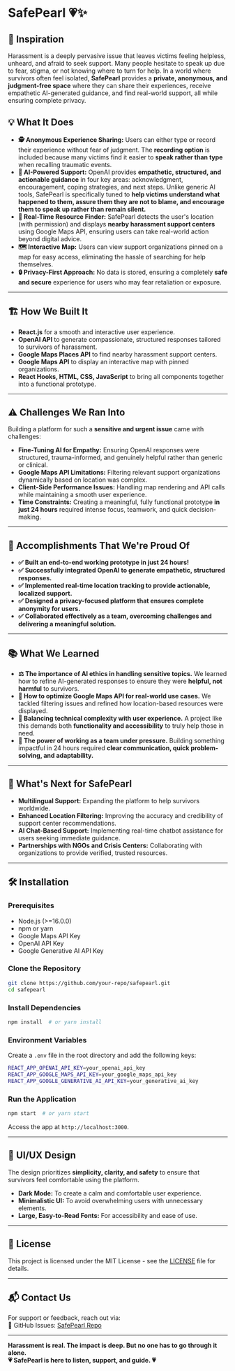 # SafePearl 💗✨

## 🚀 Inspiration

Harassment is a deeply pervasive issue that leaves victims feeling helpless, unheard, and afraid to seek support. Many people hesitate to speak up due to fear, stigma, or not knowing where to turn for help. In a world where survivors often feel isolated, **SafePearl** provides a **private, anonymous, and judgment-free space** where they can share their experiences, receive empathetic AI-generated guidance, and find real-world support, all while ensuring complete privacy.

## 💡 What It Does

- **🕵️ Anonymous Experience Sharing:** Users can either type or record their experience without fear of judgment. The **recording option** is included because many victims find it easier to **speak rather than type** when recalling traumatic events.
- **🤖 AI-Powered Support:** OpenAI provides **empathetic, structured, and actionable guidance** in four key areas: acknowledgment, encouragement, coping strategies, and next steps. Unlike generic AI tools, SafePearl is specifically tuned to **help victims understand what happened to them, assure them they are not to blame, and encourage them to speak up rather than remain silent.**
- **📍 Real-Time Resource Finder:** SafePearl detects the user's location (with permission) and displays **nearby harassment support centers** using Google Maps API, ensuring users can take real-world action beyond digital advice.
- **🗺️ Interactive Map:** Users can view support organizations pinned on a map for easy access, eliminating the hassle of searching for help themselves.
- **🔒 Privacy-First Approach:** No data is stored, ensuring a completely **safe and secure** experience for users who may fear retaliation or exposure.

---

## 🏗️ How We Built It

- **React.js** for a smooth and interactive user experience.
- **OpenAI API** to generate compassionate, structured responses tailored to survivors of harassment.
- **Google Maps Places API** to find nearby harassment support centers.
- **Google Maps API** to display an interactive map with pinned organizations.
- **React Hooks, HTML, CSS, JavaScript** to bring all components together into a functional prototype.

---

## ⚠️ Challenges We Ran Into

Building a platform for such a **sensitive and urgent issue** came with challenges:

- **Fine-Tuning AI for Empathy:** Ensuring OpenAI responses were structured, trauma-informed, and genuinely helpful rather than generic or clinical.
- **Google Maps API Limitations:** Filtering relevant support organizations dynamically based on location was complex.
- **Client-Side Performance Issues:** Handling map rendering and API calls while maintaining a smooth user experience.
- **Time Constraints:** Creating a meaningful, fully functional prototype **in just 24 hours** required intense focus, teamwork, and quick decision-making.

---

## 🎉 Accomplishments That We're Proud Of

- **✅ Built an end-to-end working prototype in just 24 hours!**
- **✅ Successfully integrated OpenAI to generate empathetic, structured responses.**
- **✅ Implemented real-time location tracking to provide actionable, localized support.**
- **✅ Designed a privacy-focused platform that ensures complete anonymity for users.**
- **✅ Collaborated effectively as a team, overcoming challenges and delivering a meaningful solution.**

---

## 📚 What We Learned

- **⚖️ The importance of AI ethics in handling sensitive topics.** We learned how to refine AI-generated responses to ensure they were **helpful, not harmful** to survivors.
- **📍 How to optimize Google Maps API for real-world use cases.** We tackled filtering issues and refined how location-based resources were displayed.
- **🔄 Balancing technical complexity with user experience.** A project like this demands both **functionality and accessibility** to truly help those in need.
- **🤝 The power of working as a team under pressure.** Building something impactful in 24 hours required **clear communication, quick problem-solving, and adaptability.**

---

## 🌟 What's Next for SafePearl

- **Multilingual Support:** Expanding the platform to help survivors worldwide.
- **Enhanced Location Filtering:** Improving the accuracy and credibility of support center recommendations.
- **AI Chat-Based Support:** Implementing real-time chatbot assistance for users seeking immediate guidance.
- **Partnerships with NGOs and Crisis Centers:** Collaborating with organizations to provide verified, trusted resources.

---

## 🛠️ Installation

### Prerequisites

- Node.js (>=16.0.0)
- npm or yarn
- Google Maps API Key
- OpenAI API Key
- Google Generative AI API Key

### Clone the Repository

```sh
git clone https://github.com/your-repo/safepearl.git
cd safepearl
```

### Install Dependencies

```sh
npm install  # or yarn install
```

### Environment Variables

Create a `.env` file in the root directory and add the following keys:

```sh
REACT_APP_OPENAI_API_KEY=your_openai_api_key
REACT_APP_GOOGLE_MAPS_API_KEY=your_google_maps_api_key
REACT_APP_GOOGLE_GENERATIVE_AI_API_KEY=your_generative_ai_key
```

### Run the Application

```sh
npm start  # or yarn start
```

Access the app at `http://localhost:3000`.

---

## 🎨 UI/UX Design

The design prioritizes **simplicity, clarity, and safety** to ensure that survivors feel comfortable using the platform.

- **Dark Mode:** To create a calm and comfortable user experience.
- **Minimalistic UI:** To avoid overwhelming users with unnecessary elements.
- **Large, Easy-to-Read Fonts:** For accessibility and ease of use.

---

## 📜 License

This project is licensed under the MIT License - see the [LICENSE](LICENSE) file for details.

---

## 📬 Contact Us

For support or feedback, reach out via:  
🐙 GitHub Issues: [SafePearl Repo](https://github.com/SoundaryaKhanapur/SafePearl/issues)

---

**Harassment is real. The impact is deep. But no one has to go through it alone.**  
**💗 SafePearl is here to listen, support, and guide. 💗**
